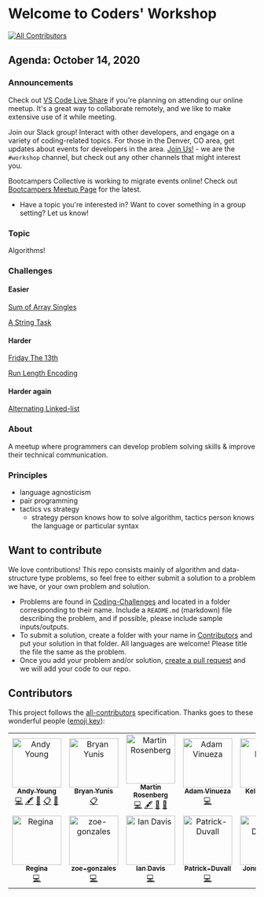 # Welcome to Coders' Workshop

[![All Contributors](https://img.shields.io/badge/all_contributors-11-orange.svg?style=flat-square)](#contributors)

## Agenda: October 14, 2020

### Announcements

Check out [VS Code Live Share](https://marketplace.visualstudio.com/items?itemName=MS-vsliveshare.vsliveshare) if you're planning on attending our online meetup. It's a great way to collaborate remotely, and we like to make extensive use of it while meeting.

Join our Slack group! Interact with other developers, and engage on a variety of coding-related topics. For those in the Denver, CO area, get updates about events for developers in the area. [Join Us!](http://slack.bootcamperscollective.com) - we are the `#workshop` channel, but check out any other channels that might interest you.

Bootcampers Collective is working to migrate events online! Check out [Bootcampers Meetup Page](https://www.meetup.com/Bootcampers-Collective/) for the latest.

- Have a topic you're interested in? Want to cover something in a group setting? Let us know!

### Topic

Algorithms!

### Challenges
  
#### Easier

[Sum of Array Singles](https://github.com/BootcampersCollective/Coders-Workshop/tree/master/Coding-Challenges/sumOfArraySingles)  

[A String Task](https://github.com/BootcampersCollective/Coders-Workshop/tree/master/Coding-Challenges/stringTask)

#### Harder

[Friday The 13th](https://github.com/BootcampersCollective/Coders-Workshop/tree/master/Coding-Challenges/fridayThe13th)  

[Run Length Encoding](https://github.com/BootcampersCollective/Coders-Workshop/tree/master/Coding-Challenges/runLengthEncoding)  

#### Harder again

[Alternating Linked-list](https://github.com/BootcampersCollective/Coders-Workshop/tree/master/Coding-Challenges/alternatingLinkedList)

### About

A meetup where programmers can develop problem solving skills & improve their technical communication.

### Principles

* language agnosticism
* pair programming
* tactics vs strategy
  * strategy person knows how to solve algorithm, tactics person knows the language or particular syntax

## Want to contribute

We love contributions! This repo consists mainly of algorithm and data-structure type problems, so feel free to either submit a solution to a problem we have, or your own problem and solution.  

* Problems are found in [Coding-Challenges](./Coding-Challenges) and located in a folder corresponding to their name. Include a `README.md` (markdown) file describing the problem, and if possible, please include sample inputs/outputs.  
* To submit a solution, create a folder with your name in [Contributors](./Contributors) and put your solution in that folder. All languages are welcome! Please title the file the same as the problem.
* Once you add your problem and/or solution, [create a pull request](./Topics/Git.md) and we will add your code to our repo.

## Contributors

This project follows the [all-contributors](https://github.com/all-contributors/all-contributors) specification. Thanks goes to these wonderful people ([emoji key](https://allcontributors.org/docs/en/emoji-key)):

<!-- ALL-CONTRIBUTORS-LIST:START - Do not remove or modify this section -->
<!-- prettier-ignore-start -->
<!-- markdownlint-disable -->
<table>
  <tr>
    <td align="center"><a href="http://atydev.com"><img src="https://avatars0.githubusercontent.com/u/10835135?v=4" width="100px;" alt="Andy Young"/><br /><sub><b>Andy Young</b></sub></a><br /><a href="https://github.com/andy-young/CodersWorkshop/commits?author=andy-young" title="Code">💻</a> <a href="#content-andy-young" title="Content">🖋</a> <a href="https://github.com/andy-young/CodersWorkshop/commits?author=andy-young" title="Documentation">📖</a> <a href="#eventOrganizing-andy-young" title="Event Organizing">📋</a> <a href="#ideas-andy-young" title="Ideas, Planning, & Feedback">🤔</a></td>
    <td align="center"><a href="http://bryanyunis.com"><img src="https://avatars2.githubusercontent.com/u/21317524?v=4" width="100px;" alt="Bryan Yunis"/><br /><sub><b>Bryan Yunis</b></sub></a><br /><a href="#eventOrganizing-bry-an" title="Event Organizing">📋</a></td>
    <td align="center"><a href="https://martinbrosenberg.com/"><img src="https://avatars2.githubusercontent.com/u/2382147?v=4" width="100px;" alt="Martin Rosenberg"/><br /><sub><b>Martin Rosenberg</b></sub></a><br /><a href="https://github.com/andy-young/CodersWorkshop/commits?author=MartinRosenberg" title="Code">💻</a> <a href="#content-MartinRosenberg" title="Content">🖋</a> <a href="https://github.com/andy-young/CodersWorkshop/commits?author=MartinRosenberg" title="Documentation">📖</a> <a href="#maintenance-MartinRosenberg" title="Maintenance">🚧</a></td>
    <td align="center"><a href="https://github.com/adamvinueza"><img src="https://avatars0.githubusercontent.com/u/6400883?v=4" width="100px;" alt="Adam Vinueza"/><br /><sub><b>Adam Vinueza</b></sub></a><br /><a href="https://github.com/andy-young/CodersWorkshop/commits?author=adamvinueza" title="Code">💻</a></td>
    <td align="center"><a href="https://github.com/kellanloew"><img src="https://avatars2.githubusercontent.com/u/46457033?v=4" width="100px;" alt="Kellan Loew"/><br /><sub><b>Kellan Loew</b></sub></a><br /><a href="https://github.com/andy-young/CodersWorkshop/commits?author=kellanloew" title="Code">💻</a></td>
    <td align="center"><a href="https://www.badrchoubai.dev"><img src="https://avatars3.githubusercontent.com/u/32343041?v=4" width="100px;" alt="Badr Choubai"/><br /><sub><b>Badr Choubai</b></sub></a><br /><a href="https://github.com/andy-young/CodersWorkshop/commits?author=BadrChoubai" title="Code">💻</a></td>
  </tr>
  <tr>
    <td align="center"><a href="https://github.com/rpeyfuss"><img src="https://avatars3.githubusercontent.com/u/8786344?v=4" width="100px;" alt="Regina"/><br /><sub><b>Regina</b></sub></a><br /><a href="https://github.com/andy-young/CodersWorkshop/commits?author=rpeyfuss" title="Code">💻</a></td>
    <td align="center"><a href="http://zoe-gonzales.github.io"><img src="https://avatars3.githubusercontent.com/u/38014614?v=4" width="100px;" alt="zoe-gonzales"/><br /><sub><b>zoe-gonzales</b></sub></a><br /><a href="https://github.com/andy-young/CodersWorkshop/commits?author=zoe-gonzales" title="Code">💻</a></td>
    <td align="center"><a href="https://github.com/iancdavis"><img src="https://avatars1.githubusercontent.com/u/23421376?v=4" width="100px;" alt="Ian Davis"/><br /><sub><b>Ian Davis</b></sub></a><br /><a href="https://github.com/andy-young/CodersWorkshop/commits?author=iancdavis" title="Code">💻</a></td>
    <td align="center"><a href="https://github.com/Patrick-Duvall"><img src="https://avatars1.githubusercontent.com/u/35322570?v=4" width="100px;" alt="Patrick-Duvall"/><br /><sub><b>Patrick-Duvall</b></sub></a><br /><a href="https://github.com/andy-young/CodersWorkshop/commits?author=Patrick-Duvall" title="Code">💻</a></td>
    <td align="center"><a href="https://github.com/JonnyDeates"><img src="https://avatars3.githubusercontent.com/u/48420377?v=4" width="100px;" alt="Jonny Deates"/><br /><sub><b>Jonny Deates</b></sub></a><br /><a href="https://github.com/andy-young/CodersWorkshop/commits?author=JonnyDeates" title="Code">💻</a></td>
  </tr>
</table>

<!-- markdownlint-enable -->
<!-- prettier-ignore-end -->
<!-- ALL-CONTRIBUTORS-LIST:END -->
